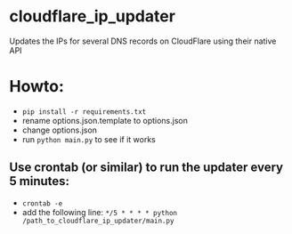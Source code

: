 # cloudflare_ip_updater

Updates the IPs for several DNS records on CloudFlare using their native API

# Howto:
* `pip install -r requirements.txt`
* rename options.json.template to options.json
* change options.json
* run ``python main.py`` to see if it works

## Use crontab (or similar) to run the updater every 5 minutes:
* ``crontab -e``
* add the following line: ``*/5 * * * * python /path_to_cloudflare_ip_updater/main.py``

